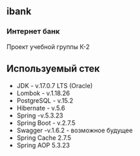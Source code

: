 ## ibank
### Интернет банк
Проект учебной группы К-2 


## Используемый стек

- JDK - v.17.0.7 LTS (Oracle)
- Lombok - v.1.18.26
- PostgreSQL - v.15.2
- Hibernate - v.5.6
- Spring -v.5.3.23
- Spring Boot - v.2.7.5
- Swagger -v.1.6.2 - возможное будущее
- Spring Cache 2.7.5
- Spring AOP 5.3.23
